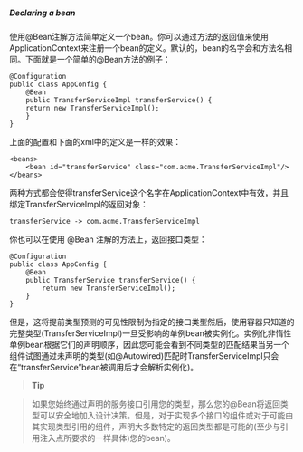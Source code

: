 ##### Declaring a bean

使用@Bean注解方法简单定义一个bean。你可以通过方法的返回值来使用ApplicationContext来注册一个bean的定义。默认的，bean的名字会和方法名相同。下面就是一个简单的@Bean方法的例子：

```
@Configuration
public class AppConfig {
    @Bean
    public TransferServiceImpl transferService() {
    return new TransferServiceImpl();
    }
}
```

上面的配置和下面的xml中的定义是一样的效果：

```
<beans>
    <bean id="transferService" class="com.acme.TransferServiceImpl"/>
</beans>
```

两种方式都会使得transferService这个名字在ApplicationContext中有效，并且绑定TransferServiceImpl的返回对象：

```
transferService -> com.acme.TransferServiceImpl
```

你也可以在使用 @Bean 注解的方法上，返回接口类型：

```
@Configuration
public class AppConfig {
    @Bean
    public TransferService transferService() {
        return new TransferServiceImpl();
    }
}
```

但是，这将提前类型预测的可见性限制为指定的接口类型然后，使用容器只知道的完整类型(TransferServiceImpl)一旦受影响的单例bean被实例化。实例化非惰性单例bean根据它们的声明顺序，因此您可能会看到不同类型的匹配结果当另一个组件试图通过未声明的类型(如@Autowired)匹配时TransferServiceImpl只会在“transferService”bean被调用后才会解析实例化)。

>**Tip**

>如果您始终通过声明的服务接口引用您的类型，那么您的@Bean将返回类型可以安全地加入设计决策。但是，对于实现多个接口的组件或对于可能由其实现类型引用的组件，声明大多数特定的返回类型都是可能的(至少与引用注入点所要求的一样具体)您的bean)。

